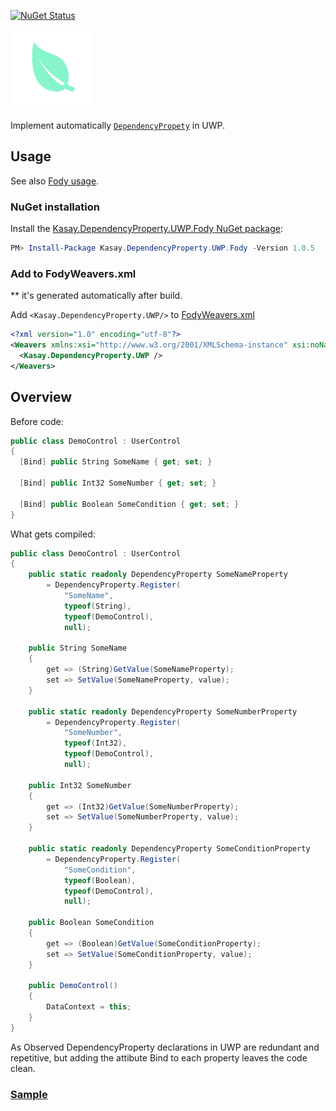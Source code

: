 [![NuGet Status](http://img.shields.io/nuget/v/Kasay.DependencyProperty.UWP.Fody.svg?style=flat&max-age=86400)](https://www.nuget.org/packages/Kasay.DependencyProperty.UWP.Fody/)

![Icon](https://raw.githubusercontent.com/robinzevallos/robinzevallos.github.io/master/kasay_icon.png)
      
Implement automatically [`DependencyPropety`](https://docs.microsoft.com/en-us/windows/uwp/xaml-platform/dependency-properties-overview) in UWP.

## Usage

See also [Fody usage](https://github.com/Fody/Fody#usage).

### NuGet installation

Install the [Kasay.DependencyProperty.UWP.Fody NuGet package](https://www.nuget.org/packages/Kasay.DependencyProperty.UWP.Fody/):

```powershell
PM> Install-Package Kasay.DependencyProperty.UWP.Fody -Version 1.0.5	
```
### Add to FodyWeavers.xml
** it's generated automatically after build.

Add `<Kasay.DependencyProperty.UWP/>` to [FodyWeavers.xml](https://github.com/Fody/Fody#add-fodyweaversxml)

```xml
<?xml version="1.0" encoding="utf-8"?>
<Weavers xmlns:xsi="http://www.w3.org/2001/XMLSchema-instance" xsi:noNamespaceSchemaLocation="FodyWeavers.xsd">
  <Kasay.DependencyProperty.UWP />
</Weavers>
```

## Overview

Before code:

```csharp
public class DemoControl : UserControl
{
  [Bind] public String SomeName { get; set; }

  [Bind] public Int32 SomeNumber { get; set; }

  [Bind] public Boolean SomeCondition { get; set; }
}
```

What gets compiled:

```csharp
public class DemoControl : UserControl
{
    public static readonly DependencyProperty SomeNameProperty 
        = DependencyProperty.Register(
            "SomeName",
            typeof(String), 
            typeof(DemoControl),
            null);

    public String SomeName
    {
        get => (String)GetValue(SomeNameProperty);
        set => SetValue(SomeNameProperty, value);
    }

    public static readonly DependencyProperty SomeNumberProperty 
        = DependencyProperty.Register(
            "SomeNumber", 
            typeof(Int32), 
            typeof(DemoControl),
            null);

    public Int32 SomeNumber
    {
        get => (Int32)GetValue(SomeNumberProperty);
        set => SetValue(SomeNumberProperty, value);
    }

    public static readonly DependencyProperty SomeConditionProperty 
        = DependencyProperty.Register(
            "SomeCondition", 
            typeof(Boolean),
            typeof(DemoControl),
            null);

    public Boolean SomeCondition
    {
        get => (Boolean)GetValue(SomeConditionProperty);
        set => SetValue(SomeConditionProperty, value);
    }

    public DemoControl()
    {
        DataContext = this;
    }
}
```
As Observed DependencyProperty declarations in UWP are redundant and repetitive, but adding the attibute Bind to each property leaves the code clean.

### [Sample](https://github.com/robinzevallos/Sample.DependencyProperty.UWP)